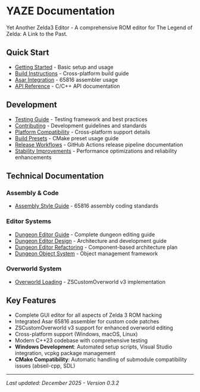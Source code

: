 # YAZE Documentation

Yet Another Zelda3 Editor - A comprehensive ROM editor for The Legend of Zelda: A Link to the Past.

## Quick Start

- [Getting Started](01-getting-started.md) - Basic setup and usage
- [Build Instructions](02-build-instructions.md) - Cross-platform build guide
- [Asar Integration](03-asar-integration.md) - 65816 assembler usage
- [API Reference](04-api-reference.md) - C/C++ API documentation

## Development

- [Testing Guide](A1-testing-guide.md) - Testing framework and best practices
- [Contributing](B1-contributing.md) - Development guidelines and standards  
- [Platform Compatibility](B2-platform-compatibility.md) - Cross-platform support details
- [Build Presets](B3-build-presets.md) - CMake preset usage guide
- [Release Workflows](B4-release-workflows.md) - GitHub Actions release pipeline documentation
- [Stability Improvements](B5-stability-improvements.md) - Performance optimizations and reliability enhancements

## Technical Documentation

### Assembly & Code
- [Assembly Style Guide](E1-asm-style-guide.md) - 65816 assembly coding standards

### Editor Systems
- [Dungeon Editor Guide](E2-dungeon-editor-guide.md) - Complete dungeon editing guide
- [Dungeon Editor Design](E3-dungeon-editor-design.md) - Architecture and development guide
- [Dungeon Editor Refactoring](E4-dungeon-editor-refactoring.md) - Component-based architecture plan
- [Dungeon Object System](E5-dungeon-object-system.md) - Object management framework

### Overworld System
- [Overworld Loading](F1-overworld-loading.md) - ZSCustomOverworld v3 implementation

## Key Features

- Complete GUI editor for all aspects of Zelda 3 ROM hacking
- Integrated Asar 65816 assembler for custom code patches
- ZSCustomOverworld v3 support for enhanced overworld editing
- Cross-platform support (Windows, macOS, Linux)
- Modern C++23 codebase with comprehensive testing
- **Windows Development**: Automated setup scripts, Visual Studio integration, vcpkg package management
- **CMake Compatibility**: Automatic handling of submodule compatibility issues (abseil-cpp, SDL)

---

*Last updated: December 2025 - Version 0.3.2*